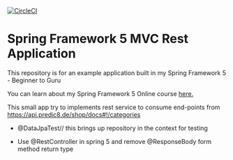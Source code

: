[![CircleCI](https://circleci.com/gh/springframeworkguru/spring5-mvc-rest.svg?style=svg)](https://circleci.com/gh/springframeworkguru/spring5-mvc-rest)
# Spring Framework 5 MVC Rest Application

This repository is for an example application built in my Spring Framework 5 - Beginner to Guru

You can learn about my Spring Framework 5 Online course [here.](http://courses.springframework.guru/p/spring-framework-5-begginer-to-guru/?product_id=363173)

This small app try to implements rest service to consume end-points from 
https://api.predic8.de/shop/docs#!/categories

- @DataJpaTest// this brings up repository in the context for testing

- Use @RestController in spring 5  and remove @ResponseBody form method return type
